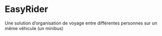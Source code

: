 # EasyRider
Une solution d’organisation de voyage entre différentes personnes sur un même véhicule (un minibus)
